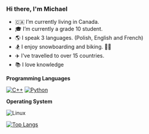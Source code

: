 ### Hi there, I'm Michael


- 🇨🇦  I’m currently living in Canada.
- 🎓 I’m currently a grade 10 student.
- 🌎 I speak 3 languages. (Polish, English and French)
- 🏂 I enjoy snowboarding and biking. 🚴‍♂️
- ✈️ I've travelled to over 15 countries.
- 📚 I love knowledge

**Programming Languages**

<p>
 <a href="https://github.com/search?q=user%3AMr-Coxall+language%3Acpp"><img alt="C++" src="https://custom-icon-badges.herokuapp.com/badge/C++-9C033A.svg?logo=cpp2&logoColor=white"></a>
 <a href="https://github.com/search?q=user%3AMr-Coxall+language%3Apython"><img alt="Python" src="https://img.shields.io/badge/Python-14354C.svg?logo=python&logoColor=white"></a>
<p> 
  
**Operating System**
  
 ![Linux](https://img.shields.io/badge/Linux-FCC624?logo=linux&logoColor=white)
  
[![Top Langs](https://github-readme-stats.vercel.app/api/top-langs/?username=Michael-Zagon&layout=compact&theme=merko)](https://github.com/anuraghazra/github-readme-stats)
